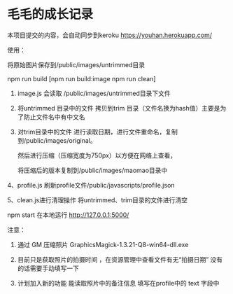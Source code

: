 毛毛的成长记录
================

本项目提交的内容，会自动同步到keroku  https://youhan.herokuapp.com/

使用：

将原始图片保存到/public/images/untrimmed目录

npm run build  [npm run build:image    npm run clean]

1. image.js 会读取 /public/images/untrimmed目录下文件

2. 将untrimmed 目录中的文件 拷贝到trim 目录（文件名换为hash值）主要是为了防止文件名中有中文名

3. 对trim目录中的文件  进行读取日期，进行文件重命名，复制到/public/images/original。

   然后进行压缩（压缩宽度为750px）以方便在网络上查看，

   将压缩后的版本复制到/public/images/maomao目录中

4、profile.js 刷新profile文件/public/javascripts/profile.json

5、clean.js进行清理操作 将untrimmed、trim目录的文件进行清空


npm start 在本地运行   http://127.0.0.1:5000/

注意：

1. 通过 GM 压缩照片  GraphicsMagick-1.3.21-Q8-win64-dll.exe

2. 目前只是获取照片的拍摄时间  ，在资源管理中查看文件有无“拍摄日期”  没有的话需要手动填写一下

3. 计划加入新的功能  能读取照片中的备注信息  填写在profile中的 text 字段中



